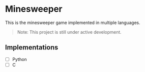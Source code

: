 # Minesweeper
This is the minesweeper game implemented in multiple languages.

> Note:
> This project is still under active development.

## Implementations
- [ ] Python
- [ ] C
